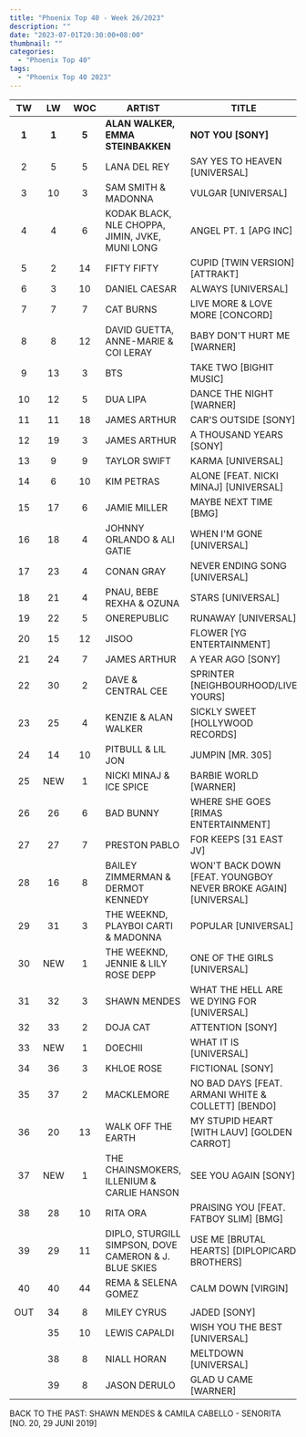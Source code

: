 ```yaml
---
title: "Phoenix Top 40 - Week 26/2023"
description: ""
date: "2023-07-01T20:30:00+08:00"
thumbnail: ""
categories:
  - "Phoenix Top 40"
tags:
  - "Phoenix Top 40 2023"
---
```

<!--more-->
|TW|LW|WOC|ARTIST|TITLE|PEAK|
|:----:|:----:|:----:|----|----|:----:|
|**1**|**1**|**5**|**ALAN WALKER, EMMA STEINBAKKEN**|**NOT YOU [SONY]**|**1**|
|2|5|5|LANA DEL REY|SAY YES TO HEAVEN [UNIVERSAL]|2|
|3|10|3|SAM SMITH & MADONNA|VULGAR [UNIVERSAL]|3|
|4|4|6|KODAK BLACK, NLE CHOPPA, JIMIN, JVKE, MUNI LONG|ANGEL PT. 1 [APG INC]|4|
|5|2|14|FIFTY FIFTY|CUPID [TWIN VERSION] [ATTRAKT]|1|
|6|3|10|DANIEL CAESAR|ALWAYS [UNIVERSAL]|2|
|7|7|7|CAT BURNS|LIVE MORE & LOVE MORE [CONCORD]|7|
|8|8|12|DAVID GUETTA, ANNE-MARIE & COI LERAY|BABY DON'T HURT ME [WARNER]|3|
|9|13|3|BTS|TAKE TWO [BIGHIT MUSIC]|9|
|10|12|5|DUA LIPA|DANCE THE NIGHT [WARNER]|10|
|11|11|18|JAMES ARTHUR|CAR'S OUTSIDE [SONY]|2|
|12|19|3|JAMES ARTHUR|A THOUSAND YEARS [SONY]|12|
|13|9|9|TAYLOR SWIFT|KARMA [UNIVERSAL]|9|
|14|6|10|KIM PETRAS|ALONE [FEAT. NICKI MINAJ] [UNIVERSAL]|4|
|15|17|6|JAMIE MILLER|MAYBE NEXT TIME [BMG]|15|
|16|18|4|JOHNNY ORLANDO & ALI GATIE|WHEN I'M GONE [UNIVERSAL]|16|
|17|23|4|CONAN GRAY|NEVER ENDING SONG [UNIVERSAL]|17|
|18|21|4|PNAU, BEBE REXHA & OZUNA|STARS [UNIVERSAL]|18|
|19|22|5|ONEREPUBLIC|RUNAWAY [UNIVERSAL]|19|
|20|15|12|JISOO|FLOWER [YG ENTERTAINMENT]|1|
|21|24|7|JAMES ARTHUR|A YEAR AGO [SONY]|21|
|22|30|2|DAVE & CENTRAL CEE|SPRINTER [NEIGHBOURHOOD/LIVE YOURS]|22|
|23|25|4|KENZIE & ALAN WALKER|SICKLY SWEET [HOLLYWOOD RECORDS]|23|
|24|14|10|PITBULL & LIL JON|JUMPIN [MR. 305]|7|
|25|NEW|1|NICKI MINAJ & ICE SPICE|BARBIE WORLD [WARNER]|25|
|26|26|6|BAD BUNNY|WHERE SHE GOES [RIMAS ENTERTAINMENT]|26|
|27|27|7|PRESTON PABLO|FOR KEEPS [31 EAST JV]|27|
|28|16|8|BAILEY ZIMMERMAN & DERMOT KENNEDY|WON'T BACK DOWN [FEAT. YOUNGBOY NEVER BROKE AGAIN] [UNIVERSAL]|16|
|29|31|3|THE WEEKND, PLAYBOI CARTI & MADONNA|POPULAR [UNIVERSAL]|29|
|30|NEW|1|THE WEEKND, JENNIE & LILY ROSE DEPP|ONE OF THE GIRLS [UNIVERSAL]|30|
|31|32|3|SHAWN MENDES|WHAT THE HELL ARE WE DYING FOR [UNIVERSAL]|31|
|32|33|2|DOJA CAT|ATTENTION [SONY]|32|
|33|NEW|1|DOECHII|WHAT IT IS [UNIVERSAL]|33|
|34|36|3|KHLOE ROSE|FICTIONAL [SONY]|34|
|35|37|2|MACKLEMORE|NO BAD DAYS [FEAT. ARMANI WHITE & COLLETT] [BENDO]|35|
|36|20|13|WALK OFF THE EARTH|MY STUPID HEART [WITH LAUV] [GOLDEN CARROT]|5|
|37|NEW|1|THE CHAINSMOKERS, ILLENIUM & CARLIE HANSON|SEE YOU AGAIN [SONY]|37|
|38|28|10|RITA ORA|PRAISING YOU [FEAT. FATBOY SLIM] [BMG]|9|
|39|29|11|DIPLO, STURGILL SIMPSON, DOVE CAMERON & J. BLUE SKIES|USE ME [BRUTAL HEARTS] [DIPLOPICARD BROTHERS]|7|
|40|40|44|REMA & SELENA GOMEZ|CALM DOWN [VIRGIN]|2|
|||||||
|OUT|34|8|MILEY CYRUS|JADED [SONY]|15|
||35|10|LEWIS CAPALDI|WISH YOU THE BEST [UNIVERSAL]|5|
||38|8|NIALL HORAN|MELTDOWN [UNIVERSAL]|21|
||39|8|JASON DERULO|GLAD U CAME [WARNER]|22|

BACK TO THE PAST: SHAWN MENDES & CAMILA CABELLO - SENORITA [NO. 20, 29 JUNI 2019]